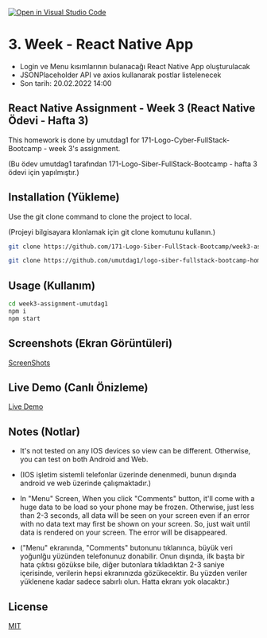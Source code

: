 [![Open in Visual Studio Code](https://classroom.github.com/assets/open-in-vscode-f059dc9a6f8d3a56e377f745f24479a46679e63a5d9fe6f495e02850cd0d8118.svg)](https://classroom.github.com/online_ide?assignment_repo_id=7007281&assignment_repo_type=AssignmentRepo)
# 3. Week - React Native App

- Login ve Menu kısımlarının bulanacağı React Native App oluşturulacak
- JSONPlaceholder API ve axios kullanarak postlar listelenecek
- Son tarih: 20.02.2022 14:00

## React Native Assignment - Week 3 (React Native Ödevi - Hafta 3)

This homework is done by umutdag1 for 171-Logo-Cyber-FullStack-Bootcamp - week 3's assignment.

(Bu ödev umutdag1 tarafından 171-Logo-Siber-FullStack-Bootcamp - hafta 3 ödevi için yapılmıştır.)

## Installation (Yükleme)

Use the git clone command to clone the project to local.

(Projeyi bilgisayara klonlamak için git clone komutunu kullanın.)

```bash
git clone https://github.com/171-Logo-Siber-FullStack-Bootcamp/week3-assignment-umutdag1

git clone https://github.com/umutdag1/logo-siber-fullstack-bootcamp-homeworks
```

## Usage (Kullanım)

```bash
cd week3-assignment-umutdag1
npm i
npm start
```

## Screenshots (Ekran Görüntüleri)

[ScreenShots](https://github.com/171-Logo-Siber-FullStack-Bootcamp/week3-assignment-umutdag1/tree/main/screenshots)

## Live Demo (Canlı Önizleme)

[Live Demo](https://expo.dev/@umutdag1/week3-assignment-umutdag1)

## Notes (Notlar)
- It's not tested on any IOS devices so view can be different. Otherwise, you can test on both Android and Web. 

- (IOS işletim sistemli telefonlar üzerinde denenmedi, bunun dışında android ve web üzerinde çalışmaktadır.)

- In "Menu" Screen, When you click "Comments" button, it'll come with a huge data to be load so your phone may be frozen. Otherwise, just less than 2-3 seconds, all data will be seen on your screen even if an error with no data text may first be shown on your screen. So, just wait until data is rendered on your screen. The error will be disappeared. 

- ("Menu" ekranında, "Comments" butonunu tıklanınca, büyük veri yoğunlğu yüzünden telefonunuz donabilir. Onun dışında, ilk başta bir hata çıktısı gözükse bile, diğer butonlara tıkladıktan 2-3 saniye içerisinde, verilerin hepsi ekranınızda gözükecektir. Bu yüzden veriler yüklenene kadar sadece sabırlı olun. Hatta ekranı yok olacaktır.) 

## License
[MIT](https://github.com/171-Logo-Siber-FullStack-Bootcamp/week3-assignment-umutdag1/blob/main/LICENSE)